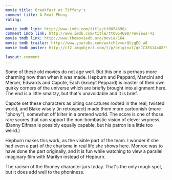 ```yaml
---
movie title: Breakfast at Tiffany's
comment title: A Real Phony
rating: 

movie imdb link: http://www.imdb.com/title/tt0054698/
comment imdb link: http://www.imdb.com/title/tt0054698/reviews-41
movie tmdb link: http://www.themoviedb.org/movie/164
movie tmdb trailer: http://www.youtube.com/watch?v=urQVzgEO_w8
movie tmdb poster: http://cf2.imgobject.com/t/p/original/qkJC38S1AxO8FV3yuqma4cRfwXH.jpg

layout: comment
---
```


Some of these old movies do not age well. But this one is perhaps more charming now than when it was made. Hepburn and Peppard, Mancini and Mercer, Edwards and Capote, Each (except Peppard) is master of their own quirky corners of the universe which are briefly brought into alignment here. The end is a little smaltzy, but that's unavoidable and it is brief.

Capote set these characters as biting caricatures rooted in the real, twisted world, and Blake wisely (in retrospect) made them more cartoonish (more "phony"), somewhat off kilter in a pretend world. The score is one of those rare scores that can support the non-bombastic vision of clever wryness. (Danny Elfman is possibly equally capable, but his patron is a little too weird.)

Hepburn makes this work, as the visible part of the team. I wonder if she had even a part of the charisma in real life she shows here. Monroe was to have done the part originally, and it is fun while watching to view a parallel imaginary film with Marilyn instead of Hepburn.

The racism of the Rooney character jars today. That's the only rough spot, but it does add well to the phoniness.